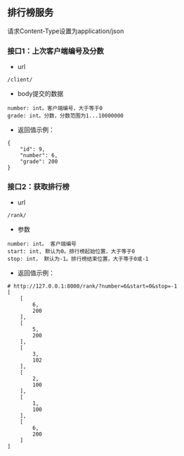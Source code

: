 ## 排行榜服务
请求Content-Type设置为application/json
### 接口1：上次客户端编号及分数
- url
```
/client/
```
- body提交的数据
```
number: int。客户端编号，大于等于0
grade: int。分数，分数范围为1...10000000
```
- 返回值示例：
```
{
    "id": 9,
    "number": 6,
    "grade": 200
}
```

### 接口2：获取排行榜
- url
```
/rank/
```
- 参数
```
number: int。 客户端编号
start: int, 默认为0。排行榜起始位置，大于等于0
stop: int， 默认为-1。排行榜结束位置，大于等于0或-1
```
- 返回值示例：
```
# http://127.0.0.1:8000/rank/?number=6&start=0&stop=-1
[
    [
        6,
        200
    ],
    [
        5,
        200
    ],
    [
        3,
        102
    ],
    [
        2,
        100
    ],
    [
        1,
        100
    ],
    [
        6,
        200
    ]
]
```